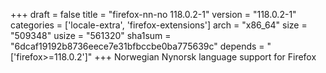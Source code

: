 +++
draft = false
title = "firefox-nn-no 118.0.2-1"
version = "118.0.2-1"
categories = ['locale-extra', 'firefox-extensions']
arch = "x86_64"
size = "509348"
usize = "561320"
sha1sum = "6dcaf19192b8736eece7e31bfbccbe0ba775639c"
depends = "['firefox>=118.0.2']"
+++
Norwegian Nynorsk language support for Firefox